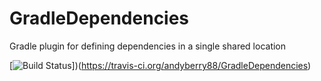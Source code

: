GradleDependencies
==================

Gradle plugin for defining dependencies in a single shared location

[![Build Status](https://travis-ci.org/andyberry88/GradleDependencies.png)])(https://travis-ci.org/andyberry88/GradleDependencies)
